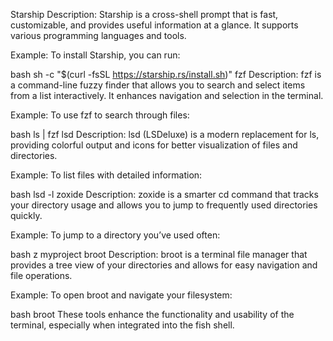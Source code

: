 

Starship
Description: Starship is a cross-shell prompt that is fast, customizable, and provides useful information at a glance. It supports various programming languages and tools.

Example: To install Starship, you can run:

bash
sh -c "$(curl -fsSL https://starship.rs/install.sh)"
fzf
Description: fzf is a command-line fuzzy finder that allows you to search and select items from a list interactively. It enhances navigation and selection in the terminal.

Example: To use fzf to search through files:

bash
ls | fzf
lsd
Description: lsd (LSDeluxe) is a modern replacement for ls, providing colorful output and icons for better visualization of files and directories.

Example: To list files with detailed information:

bash
lsd -l
zoxide
Description: zoxide is a smarter cd command that tracks your directory usage and allows you to jump to frequently used directories quickly.

Example: To jump to a directory you’ve used often:

bash
z myproject
broot
Description: broot is a terminal file manager that provides a tree view of your directories and allows for easy navigation and file operations.

Example: To open broot and navigate your filesystem:

bash
broot
These tools enhance the functionality and usability of the terminal, especially when integrated into the fish shell.




